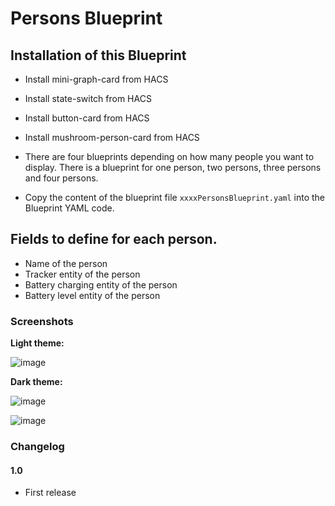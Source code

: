 # Persons Blueprint

## Installation of this Blueprint
- Install mini-graph-card from HACS
- Install state-switch from HACS
- Install button-card from HACS
- Install mushroom-person-card from HACS

- There are four blueprints depending on how many people you want to display.  There is a blueprint for one person, two persons, three persons and four persons.

- Copy the content of the blueprint file `xxxxPersonsBlueprint.yaml` into the Blueprint YAML code.

 ## Fields to define for each person.
 - Name of the person
 - Tracker entity of the person
 - Battery charging entity of the person
 - Battery level entity of the person

### Screenshots
**Light theme:**<br>

![image](https://user-images.githubusercontent.com/83040228/160008861-12adeb04-b0f9-4f3e-a6d1-64bb5986c817.jpeg)


**Dark theme:**<br>

![image](https://user-images.githubusercontent.com/83040228/160008884-f916e369-00fd-44d1-919c-b4639bf93c44.jpeg)

![image](https://user-images.githubusercontent.com/83040228/160008905-7d0e2988-2104-453a-b1f2-df49bedfddf3.jpeg)


### Changelog
#### 1.0
- First release
